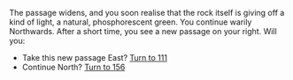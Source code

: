 The passage widens, and you soon realise
that the rock itself is giving off a kind of light, a
natural, phosphorescent green. You continue
warily Northwards. After a short time, you see
a new passage on your right. Will you:

- Take this new passage East? [Turn to 111](111)
- Continue North? [Turn to 156](156)

